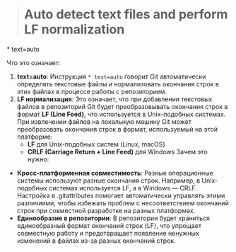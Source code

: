 ># Auto detect text files and perform LF normalization
   \* text=auto

Что это означает:
1. **text=auto**: Инструкция `* text=auto` говорит Git автоматически определять текстовые файлы и нормализовать окончания строк в этих файлах в процессе работы с репозиторием.
2. **LF нормализация**: Это означает, что при добавлении текстовых файлов в репозиторий Git будет преобразовывать окончания строк в формат **LF (Line Feed)**, что используется в Unix-подобных системах. При извлечении файлов на локальную машину Git может преобразовать окончания строк в формат, используемый на этой платформе:
    - **LF** для Unix-подобных систем (Linux, macOS)
    - **CRLF (Carriage Return + Line Feed)** для Windows
Зачем это нужно:
- **Кросс-платформенная совместимость**: Разные операционные системы используют разные окончания строк. Например, в Unix-подобных системах используется LF, а в Windows — CRLF. Настройка в .gitattributes помогает автоматически управлять этими различиями, чтобы избежать проблем с несоответствием окончаний строк при совместной разработке на разных платформах.
- **Единообразие в репозитории**: В репозитории будет храниться единообразный формат окончаний строк (LF), что упрощает совместную работу и предотвращает появление ненужных изменений в файлах из-за разных окончаний строк.